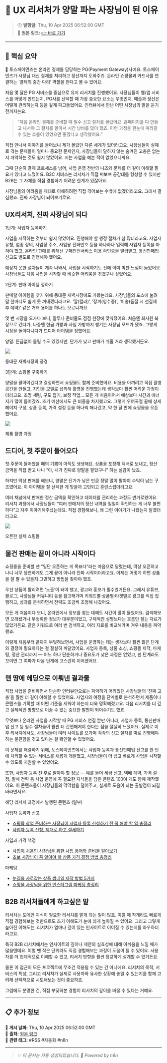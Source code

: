 # 🎯 UX 리서처가 양말 파는 사장님이 된 이유

> 🕒 **발행일:** Thu, 10 Apr 2025 06:52:00 GMT  
> 🔗 **원본 링크:** [👉 바로 가기](https://toss.tech/article/34899)

---

## 📌 **핵심 요약**  
📖 토스페이먼츠는 온라인 결제를 담당하는 PG(Payment Gateway)사예요. 토스페이먼츠가 사장님 대신 결제를 처리하고 정산까지 도와주죠. 온라인 쇼핑몰과 카드사를 연결하는 ‘결제의 중간 다리’ 역할을 한다고 볼 수 있어요.

처음 몇 달은 PG 서비스를 중심으로 유저 리서치를 진행했어요. 사장님들이 웹/앱 서비스를 어떻게 만드는지, PG사를 선택할 때 가장 중요한 요소는 무엇인지, 매출과 정산은 어떻게 관리하는지 등을 깊게 파고들었어요. 인터뷰에서 만난 어떤 사장님의 말을 듣기 전까지는요.

> “처음 온라인 결제를 준비할 때 필수 신고 절차를 몰랐어요. 홈페이지를 다 만들고 나서야 그 절차를 알아서 시간 낭비를 많이 했죠. 이런 과정을 한눈에 따라갈 수 있는 흐름이 있었으면 좋겠다고 생각했어요.” 

직접 만나서 이야기를 들어보니 제가 몰랐던 다른 세계가 있더라고요. 사장님들이 실제로 겪는 문제들이 얼마나 중요한 문제인지, 사장님들이 말하지 않는 숨겨진 고충은 없는지 파악하는 것도 쉽지 않았어요. 저는 사업을 해본 적이 없었으니까요. 

그때 단순히 결제 프로세스를 넘어, 사업 운영 전반의 니즈와 문제를 더 깊이 이해할 필요가 있다고 느꼈어요. B2C 서비스는 리서처가 직접 써보며 공감대를 형성할 수 있지만 B2B는 그 자체를 직접 경험하기 어려운 한계가 있잖아요.

사장님들의 어려움을 제대로 이해하려면 직접 겪어보는 수밖에 없겠더라고요. 그래서 결심했죠. 진짜 사장님이 되어보기로요.

## UX리서처, 진짜 사장님이 되다

1단계: 사업자 등록하기

사업을 시작하는 것부터 쉽지 않았어요. 진행해야 할 행정 절차가 참 많더라고요. 사업자 유형, 업종 정의, 사업장 주소, 사업용 전화번호 등을 하나하나 입력해 사업자 등록을 마쳐야 했고, 온라인 판매를 위해선 구매안전서비스 이용 확인증을 발급받고, 통신판매업 신고도 별도로 진행해야 했어요.

예상치 못한 절차들이 계속 나와서, 사업을 시작하기도 전에 이미 벅찬 느낌이 들었어요. 사장님들도 처음 사업을 시작할 때 비슷한 어려움을 겪겠구나 싶었어요.

2단계: 판매 아이템 정하기

판매할 아이템을 찾기 위해 동대문 새벽시장에도 가봤는데요. 사장님들의 포스에 눌려 말 한마디도 쉽게 못 꺼내겠더라고요. ‘깔(컬러)’, ‘장끼(영수증)’, ‘미송(품절 시 선결제 후 예약)’ 같은 거래 용어를 하나도 모르니까요.

몇 번 시장을 오가다 보니, 말투나 준비물도 점점 현장에 맞춰졌어요. 처음엔 회사원 복장으로 갔다가, 나중엔 현금 가방과 사입 가방까지 챙기는 사장님 모드가 됐죠. 그렇게 시장을 돌아다니다가 드디어 아이템을 정했어요.

양말. 뜬금없이 들릴 수도 있겠지만, 단가가 낮고 판매가 쉬울 거라 생각했거든요.

![](https://static.toss.im/ipd-tcs/toss_core/live/950c940e-fcc1-44ad-8cb9-197edfd5bfed/0410-contents-inner1_(1).png)

동대문 새벽시장의 풍경

3단계: 쇼핑몰 구축하기

양말을 팔아야겠다고 결정하면서 쇼핑몰도 함께 준비했어요. 비용을 아끼려고 직접 촬영 공간을 만들고, 지인을 모델로 섭외해 촬영을 진행했는데 생각보다 훨씬 어려운 과정이더라고요. 조명 세팅, 구도 잡기, 보정 작업… 모든 게 처음이어서 예상보다 시간과 에너지가 많이 들어갔죠. 초기 예산에서도 큰 비중을 차지했고요. 그렇게 우여곡절 끝에 상세페이지 구성, 상품 등록, 가격 설정 등을 하나씩 해나갔고, 약 한 달 만에 쇼핑몰을 오픈했어요.

![](https://static.toss.im/ipd-tcs/toss_core/live/d2bafc18-6523-47a4-a8a4-8c7b8b5a3bc2/0410-contents-inner2_(2).png)

제품 촬영 과정

## 드디어, 첫 주문이 들어오다

첫 주문이 들어왔을 때의 기쁨이 아직도 생생해요. 상품을 포장해 택배로 보내고, 정산 금액을 직접 받고 나니 “아, 내가 진짜로 양말을 팔았구나” 하는 실감이 났죠. 

하지만 막상 판매를 해보니, 양말은 단가가 낮은 만큼 정말 많이 팔아야 수익이 남는 구조였어요. 이 아이템을 잘 선택한 게 맞을까 고민되고 혼란스럽더라고요.

여러 채널에서 판매한 정산 금액을 확인하고 데이터를 관리하는 과정도 번거로웠어요. 리서치 과정에서 사장님들이 “여러 판매처의 정산 내역을 일일이 확인하는 게 너무 불편하다”고 자주 이야기해주셨는데요. 직접 경험해보니, 왜 그런 이야기가 나왔는지 알겠더라고요.

![](https://static.toss.im/ipd-tcs/toss_core/live/64382502-9c2c-47e8-97c3-89241a10d5b0/스크린샷_2025-02-03_오후_5.18.03.png)

오픈한 실제 쇼핑몰 

## 물건 판매는 끝이 아니라 시작이다

쇼핑몰을 준비할 땐 “일단 오픈하는 게 목표다”라는 마음으로 달렸는데, 막상 오픈하고 나니 너무 당연하게도 그게 끝이 아니라 진짜 시작이더라고요. 이제는 어떻게 하면 상품을 잘 팔 수 있을지 고민하고 방법을 찾아야 했죠.

우선 상품이 팔리려면 ‘노출’이 돼야 했고, 광고와 홍보가 필수였거든요. 그래서 유튜브, 블로그, 사장님들 커뮤니티 등을 참고해가며 키워드별·상품별·타겟별로 광고를 직접 집행하고, 성과를 분석하면서 전략도 조금씩 조정해 나갔어요.

모든 게 처음이다 보니, 온라인에서 정보를 찾는 데에도 시간이 많이 들었어요. 검색해보면 오래됐거나 부정확한 정보가 대부분이었고, 구체적인 설명보다는 흐름만 짚는 자료가 많았거든요. 같은 키워드로 여러 번 검색하고, 여러 자료를 비교해가며 겨우 내용을 파악했죠.

이렇게 처음부터 끝까지 부딪혀보면서, 사업을 운영하는 데는 생각보다 훨씬 많은 단계와 결정이 필요하다는 걸 절실히 깨달았어요. 사업자 등록, 상품 소싱, 쇼핑몰 제작, 마케팅, 정산 관리까지 — 어느 하나 단순하거나 중요도가 낮은 과정은 없었고, 한 단계라도 꼬이면 그 여파가 다음 단계에 고스란히 이어졌어요.

## 맨 땅에 헤딩으로 이뤄낸 결과물

직접 사업을 준비하면서 단순한 인터뷰만으로는 파악하기 어려웠던 사장님들의 ‘진짜 고충’을 훨씬 더 깊이 이해할 수 있었어요. 사업자의 여정을 단계별로 분석하면서 제품이나 콘텐츠를 기획할 때 어떤 기준을 세워야 하는지 더욱 명확해졌고요. 다음 리서치를 더 깊고 실제적인 방향으로 이끌 수 있는 중요한 발판이 되어주기도 했죠.

무엇보다 온라인 사업을 시작할 때 PG 서비스 연결 뿐만 아니라, 사업자 등록, 통신판매업 신고 등 필수 절차들이 훨씬 더 간편해져야 한다는 점을 절실히 느꼈어요. 실제로 이후 리서치에서도, 사장님들이 여러 사이트를 오가며 각각의 신고 절차를 따로 진행해야 하는 불편함을 겪고 있다는 걸 확인할 수 있었어요.

이 문제를 해결하기 위해, 토스페이먼츠에서는 사업자 등록과 통신판매업 신고를 한 번에 처리할 수 있는 서비스를 새롭게 개발했고, 사장님들이 더 쉽고 빠르게 사업을 시작할 수 있도록 지원할 수 있었어요.

또한, 사업자 등록 전·후로 알아야 할 정보 — 예를 들어 세금 신고, 택배 계약, 가격 설정, 절세 전략 등 사업 운영에 꼭 필요한 지식들을 담은 콘텐츠 100여 개도 함께 제작했어요. 이 콘텐츠들이 사장님들의 막막함을 덜어주고, 실제로 도움이 되는 출발점이 되길 바라면서요.

해당 리서치 과정에서 발행된 콘텐츠 (일부)

사업자 등록과 신고

* [쇼핑몰 창업 준비하는 사장님이 사업자 등록 신청하기 전 꼭 해야 할 일 총정리](https://www.tosspayments.com/blog/articles/semo-44?from=category)
* [사업자 등록 신청, 제대로 하고 절세하기](https://www.tosspayments.com/blog/articles/semo-1?from=main)

사입과 가격 책정

* [사입이 처음인 사장님을 위한 사입 용어와 준비물 알아보기](https://www.tosspayments.com/blog/articles/semo-130)
* [초보 사장님이 꼭 알아야 할 상품 가격 결정 방법 총정리](https://www.tosspayments.com/blog/articles/semo-34)

마케팅

* [눈길을 사로잡는 상품 썸네일 제작 방법 5가지](https://www.tosspayments.com/blog/articles/semo-9?from=search)
* [쇼핑몰 사장님을 위한 인스타그램 마케팅 총정리](https://www.tosspayments.com/blog/articles/semo-40?from=search)

## B2B 리서처들에게 하고싶은 말

리서처는 도메인 지식이 필요한 리서치를 맡게 되는 일이 많죠. 이럴 때 작게라도 빠르게 직접 경험해보는 것만으로도 초기 이해도가 눈에 띄게 높아질 수 있어요. 그리고 그렇게 높아진 이해도는, 리서치가 얼마나 깊이 있는 인사이트로 이어질 수 있는지를 좌우하더라고요. 

특히 B2B 리서치에서는 인사이트의 깊이나 제안의 실효성에 대해 아쉬움을 느낄 때가 많을텐데요. 이럴 땐 작은 단위라도 직접 경험해보는 과정이 도움이 될 수 있어요. 사용자를 더 입체적으로 이해할 수 있고, 리서치 방향을 훨씬 정교하게 설계할 수 있거든요.

물론 이 접근이 모든 프로젝트에 무조건 적용될 수 있는 건 아니에요. 리서치의 목적, 서비스의 특성, 그리고 리서처가 실제로 사용자와 유사한 상황에 놓일 수 있는지를 함께 고려해 선택적으로 시도해보는 것이 중요하죠.

그럼에도 분명한 건, 직접 부딪혀본 경험이 리서치의 깊이를 바꿀 수 있다는 거예요.

---

## 📋 **추가 정보**  
🔹 **게시 날짜:** Thu, 10 Apr 2025 06:52:00 GMT  
🔹 **출처:** [원본 링크](https://toss.tech/article/34899)  
🔹 **관련 태그:** #RSS #자동화 #n8n  

---

> ✨ _이 문서는 자동 생성되었습니다. 🚀 Powered by n8n_
